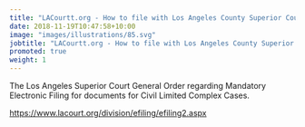 ```yaml
---
title: "LACourtt.org - How to file with Los Angeles County Superior Court?"
date: 2018-11-19T10:47:58+10:00
image: "images/illustrations/85.svg"
jobtitle: "LACourtt.org - How to file with Los Angeles County Superior Court?"
promoted: true
weight: 1
---
```


The Los Angeles Superior Court General Order regarding Mandatory Electronic Filing for documents for Civil Limited Complex Cases. 


https://www.lacourt.org/division/efiling/efiling2.aspx